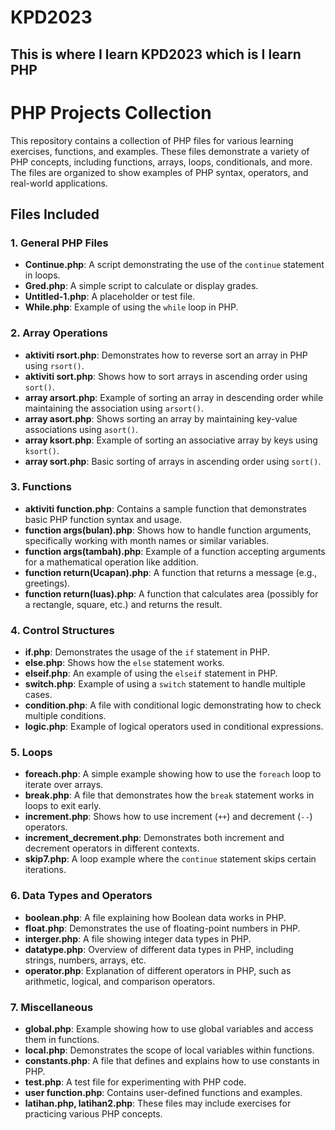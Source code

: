 # KPD2023
This is where I learn KPD2023 which is I learn PHP
---
# PHP Projects Collection

This repository contains a collection of PHP files for various learning exercises, functions, and examples. These files demonstrate a variety of PHP concepts, including functions, arrays, loops, conditionals, and more. The files are organized to show examples of PHP syntax, operators, and real-world applications.

## Files Included

### **1. General PHP Files**
- **Continue.php**: A script demonstrating the use of the `continue` statement in loops.
- **Gred.php**: A simple script to calculate or display grades.
- **Untitled-1.php**: A placeholder or test file.
- **While.php**: Example of using the `while` loop in PHP.

### **2. Array Operations**
- **aktiviti rsort.php**: Demonstrates how to reverse sort an array in PHP using `rsort()`.
- **aktiviti sort.php**: Shows how to sort arrays in ascending order using `sort()`.
- **array arsort.php**: Example of sorting an array in descending order while maintaining the association using `arsort()`.
- **array asort.php**: Shows sorting an array by maintaining key-value associations using `asort()`.
- **array ksort.php**: Example of sorting an associative array by keys using `ksort()`.
- **array sort.php**: Basic sorting of arrays in ascending order using `sort()`.

### **3. Functions**
- **aktiviti function.php**: Contains a sample function that demonstrates basic PHP function syntax and usage.
- **function args(bulan).php**: Shows how to handle function arguments, specifically working with month names or similar variables.
- **function args(tambah).php**: Example of a function accepting arguments for a mathematical operation like addition.
- **function return(Ucapan).php**: A function that returns a message (e.g., greetings).
- **function return(luas).php**: A function that calculates area (possibly for a rectangle, square, etc.) and returns the result.

### **4. Control Structures**
- **if.php**: Demonstrates the usage of the `if` statement in PHP.
- **else.php**: Shows how the `else` statement works.
- **elseif.php**: An example of using the `elseif` statement in PHP.
- **switch.php**: Example of using a `switch` statement to handle multiple cases.
- **condition.php**: A file with conditional logic demonstrating how to check multiple conditions.
- **logic.php**: Example of logical operators used in conditional expressions.
  
### **5. Loops**
- **foreach.php**: A simple example showing how to use the `foreach` loop to iterate over arrays.
- **break.php**: A file that demonstrates how the `break` statement works in loops to exit early.
- **increment.php**: Shows how to use increment (`++`) and decrement (`--`) operators.
- **increment_decrement.php**: Demonstrates both increment and decrement operators in different contexts.
- **skip7.php**: A loop example where the `continue` statement skips certain iterations.

### **6. Data Types and Operators**
- **boolean.php**: A file explaining how Boolean data works in PHP.
- **float.php**: Demonstrates the use of floating-point numbers in PHP.
- **interger.php**: A file showing integer data types in PHP.
- **datatype.php**: Overview of different data types in PHP, including strings, numbers, arrays, etc.
- **operator.php**: Explanation of different operators in PHP, such as arithmetic, logical, and comparison operators.

### **7. Miscellaneous**
- **global.php**: Example showing how to use global variables and access them in functions.
- **local.php**: Demonstrates the scope of local variables within functions.
- **constants.php**: A file that defines and explains how to use constants in PHP.
- **test.php**: A test file for experimenting with PHP code.
- **user function.php**: Contains user-defined functions and examples.
- **latihan.php, latihan2.php**: These files may include exercises for practicing various PHP concepts.

